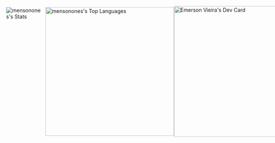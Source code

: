 <div style="display: flex; justify-content: space-between; align-items: center;">
    <div style="display: flex;">
        <img src="https://github-readme-stats.vercel.app/api?username=mensonones&theme=vue-dark&show_icons=true&hide_border=true&count_private=true" alt="mensonones's Stats" style="margin-right: 10px;">
        <img src="https://github-readme-stats.vercel.app/api/top-langs/?username=mensonones&theme=vue-dark&show_icons=true&hide_border=true&layout=compact" alt="mensonones's Top Languages" width="350">
    </div>
     <div style="display: flex;">
         <a href="https://app.daily.dev/mensonones"><img src="https://api.daily.dev/devcards/v2/fwCVa8N9bQSG1YbeLV2lO.png?r=7dc" width="356" alt="Emerson Vieira's Dev Card"/></a>
     </div>
</div>
